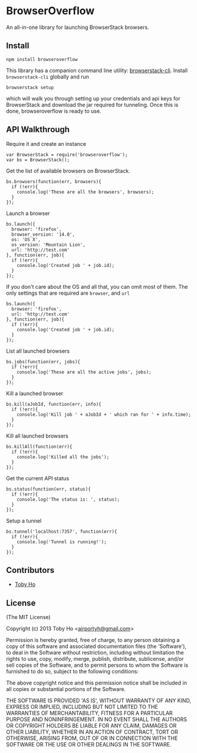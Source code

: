 BrowserOverflow
===============

An all-in-one library for launching BrowserStack browsers.

Install
-------

    npm install browseroverflow

This library has a companion command line utility: [browserstack-cli](https://github.com/airportyh/browserstack-cli). Install `browserstack-cli` globally and run

    browserstack setup

which will walk you through setting up your credentials and api keys for BrowserStack and download the jar required for tunneling. Once this is done, browseroverflow is ready to use.

API Walkthrough
---------------

Require it and create an instance

    var BrowserStack = require('browseroverflow');
    var bs = BrowserStack();

Get the list of available browsers on BrowserStack.

    bs.browsers(function(err, browsers){
      if (!err){
        console.log('These are all the browsers', browsers);
      }
    });

Launch a browser

    bs.launch({
      browser: 'firefox', 
      browser_version: '14.0', 
      os: 'OS X',
      os_version: 'Mountain Lion',
      url: 'http://test.com'
    }, function(err, job){
      if (!err){
        console.log('Created job ' + job.id);
      }
    });

If you don't care about the OS and all that, you can omit most of them. The only settings that are required are `browser`, and `url`

    bs.launch({
      browser: 'firefox', 
      url: 'http://test.com'
    }, function(err, job){
      if (!err){
        console.log('Created job ' + job.id);
      }
    });

List all launched browsers

    bs.jobs(function(err, jobs){
      if (!err){
        console.log('These are all the active jobs', jobs);
      }
    });

Kill a launched browser

    bs.kill(aJobId, function(err, info){
      if (!err){
        console.log('Kill job ' + aJobId + ' which ran for ' + info.time);
      }
    });

Kill all launched browsers

    bs.killAll(function(err){
      if (!err){
        console.log('Killed all the jobs');
      }
    });

Get the current API status

    bs.status(function(err, status){
      if (!err){
        console.log('The status is: ', status);
      }
    });

Setup a tunnel

    bs.tunnel('localhost:7357', function(err){
      if (!err){
        console.log('Tunnel is running!');
      }
    });

Contributors
------------

* [Toby Ho](http://github.com/airportyh)

License
-------

(The MIT License)

Copyright (c) 2013 Toby Ho &lt;airportyh@gmail.com&gt;

Permission is hereby granted, free of charge, to any person obtaining a copy of this software and associated documentation files (the 'Software'), to deal in the Software without restriction, including without limitation the rights to use, copy, modify, merge, publish, distribute, sublicense, and/or sell copies of the Software, and to permit persons to whom the Software is furnished to do so, subject to the following conditions:

The above copyright notice and this permission notice shall be included in all copies or substantial portions of the Software.

THE SOFTWARE IS PROVIDED 'AS IS', WITHOUT WARRANTY OF ANY KIND, EXPRESS OR IMPLIED, INCLUDING BUT NOT LIMITED TO THE WARRANTIES OF MERCHANTABILITY, FITNESS FOR A PARTICULAR PURPOSE AND NONINFRINGEMENT. IN NO EVENT SHALL THE AUTHORS OR COPYRIGHT HOLDERS BE LIABLE FOR ANY CLAIM, DAMAGES OR OTHER LIABILITY, WHETHER IN AN ACTION OF CONTRACT, TORT OR OTHERWISE, ARISING FROM, OUT OF OR IN CONNECTION WITH THE SOFTWARE OR THE USE OR OTHER DEALINGS IN THE SOFTWARE.
